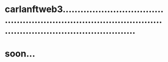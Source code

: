# carlanftweb3...................................................................................................................................
# soon...
